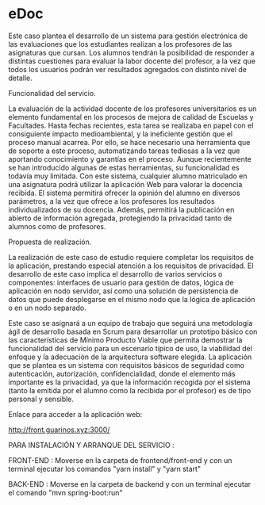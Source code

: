 # eDoc

Este caso plantea el desarrollo de un sistema para gestión electrónica de las evaluaciones
que los estudiantes realizan a los profesores de las asignaturas que cursan. Los alumnos
tendrán la posibilidad de responder a distintas cuestiones para evaluar la labor docente del
profesor, a la vez que todos los usuarios podrán ver resultados agregados con distinto nivel
de detalle.

Funcionalidad del servicio.

La evaluación de la actividad docente de los profesores universitarios es un elemento
fundamental en los procesos de mejora de calidad de Escuelas y Facultades. Hasta fechas
recientes, esta tarea se realizaba en papel con el consiguiente impacto medioambiental, y la
ineficiente gestión que el proceso manual acarrea. Por ello, se hace necesario una
herramienta que de soporte a este proceso, automatizando tareas tediosas a la vez que
aportando conocimiento y garantías en el proceso. Aunque recientemente se han
introducido algunas de estas herramientas, su funcionalidad es todavía muy limitada.
Con este sistema, cualquier alumno matriculado en una asignatura podrá utilizar la
aplicación Web para valorar la docencia recibida. El sistema permitirá ofrecer la opinión del
alumno en diversos parámetros, a la vez que ofrece a los profesores los resultados
individualizados de su docencia. Además, permitirá la publicación en abierto de
información agregada, protegiendo la privacidad tanto de alumnos como de profesores.

Propuesta de realización.

La realización de este caso de estudio requiere completar los requisitos de la aplicación,
prestando especial atención a los requisitos de privacidad.
El desarrollo de este caso implica el desarrollo de varios servicios o componentes: interfaces
de usuario para gestión de datos, lógica de aplicación en nodo servidor, así como una
solución de persistencia de datos que puede desplegarse en el mismo nodo que la lógica de
aplicación o en un nodo separado.

Este caso se asignará a un equipo de trabajo que seguirá una metodología ágil de desarrollo
basada en Scrum para desarrollar un prototipo básico con las características de Mínimo
Producto Viable que permita demostrar la funcionalidad del servicio para un escenario
típico de uso, la viabilidad del enfoque y la adecuación de la arquitectura software elegida.
La aplicación que se plantea es un sistema con requisitos básicos de seguridad como
autenticación, autorización, confidencialidad, donde el elemento más importante es la
privacidad, ya que la información recogida por el sistema (tanto la emitida por el alumno
como la recibida por el profesor) es de tipo personal y sensible.

Enlace para acceder a la aplicación web:

http://front.guarinos.xyz:3000/ 

PARA INSTALACIÓN Y ARRANQUE DEL SERVICIO :

FRONT-END : Moverse en la carpeta de frontend/front-end y con un terminal ejecutar los comandos "yarn install" y "yarn start"

BACK-END : Moverse en la carpeta de backend y con un terminal ejecutar el comando "mvn spring-boot:run"

